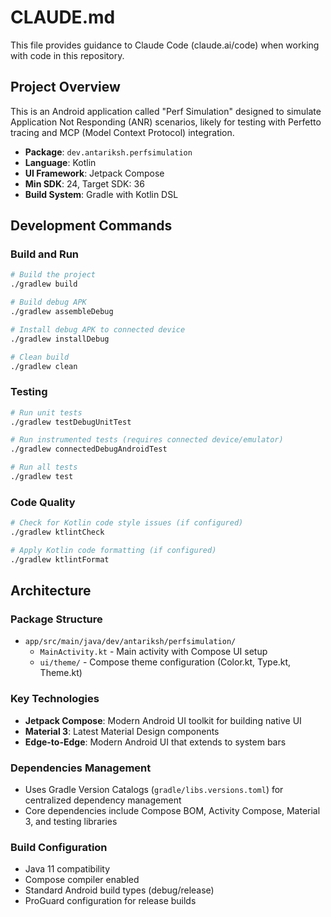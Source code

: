 # CLAUDE.md

This file provides guidance to Claude Code (claude.ai/code) when working with code in this
repository.

## Project Overview

This is an Android application called "Perf Simulation" designed to simulate Application Not
Responding (ANR) scenarios, likely for testing with Perfetto tracing and MCP (Model Context
Protocol) integration.

- **Package**: `dev.antariksh.perfsimulation`
- **Language**: Kotlin
- **UI Framework**: Jetpack Compose
- **Min SDK**: 24, Target SDK: 36
- **Build System**: Gradle with Kotlin DSL

## Development Commands

### Build and Run

```bash
# Build the project
./gradlew build

# Build debug APK
./gradlew assembleDebug

# Install debug APK to connected device
./gradlew installDebug

# Clean build
./gradlew clean
```

### Testing

```bash
# Run unit tests
./gradlew testDebugUnitTest

# Run instrumented tests (requires connected device/emulator)
./gradlew connectedDebugAndroidTest

# Run all tests
./gradlew test
```

### Code Quality

```bash
# Check for Kotlin code style issues (if configured)
./gradlew ktlintCheck

# Apply Kotlin code formatting (if configured)
./gradlew ktlintFormat
```

## Architecture

### Package Structure

- `app/src/main/java/dev/antariksh/perfsimulation/`
    - `MainActivity.kt` - Main activity with Compose UI setup
    - `ui/theme/` - Compose theme configuration (Color.kt, Type.kt, Theme.kt)

### Key Technologies

- **Jetpack Compose**: Modern Android UI toolkit for building native UI
- **Material 3**: Latest Material Design components
- **Edge-to-Edge**: Modern Android UI that extends to system bars

### Dependencies Management

- Uses Gradle Version Catalogs (`gradle/libs.versions.toml`) for centralized dependency management
- Core dependencies include Compose BOM, Activity Compose, Material 3, and testing libraries

### Build Configuration

- Java 11 compatibility
- Compose compiler enabled
- Standard Android build types (debug/release)
- ProGuard configuration for release builds
